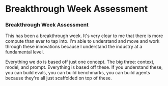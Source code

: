 # Breakthrough Week Assessment

### Breakthrough Week Assessment

This has been a breakthrough week. It's very clear to me that there is more compute than ever to tap into. I'm able to understand and move and work through these innovations because I understand the industry at a fundamental level.

Everything we do is based off just one concept. The big three: context, model, and prompt. Everything is based off these. If you understand these, you can build evals, you can build benchmarks, you can build agents because they're all just scaffolded on top of these.